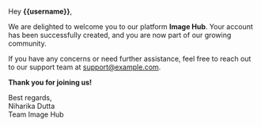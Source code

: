 Hey **{{username}}**,

We are delighted to welcome you to our platform **Image Hub**. Your account has
been successfully created, and you are now part of our growing community.

If you have any concerns or need further assistance, feel free to reach out to
our support team at support@example.com.

**Thank you for joining us!**

Best regards,  
Niharika Dutta  
Team Image Hub
